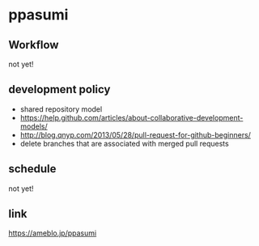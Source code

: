 # ppasumi

## Workflow
not yet!

## development policy
* shared repository model
* <https://help.github.com/articles/about-collaborative-development-models/>
* <http://blog.qnyp.com/2013/05/28/pull-request-for-github-beginners/>
* delete branches that are associated with merged pull requests

## schedule
not yet!

## link
<https://ameblo.jp/ppasumi>

